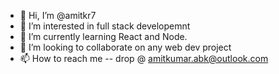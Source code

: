 - 👋 Hi, I’m @amitkr7
- 👀 I’m interested in full stack developemnt
- 🌱 I’m currently learning React and Node.
- 💞️ I’m looking to collaborate on any web dev project
- 📫 How to reach me -- drop @ amitkumar.abk@outlook.com

<!---
amitkr7/amitkr7 is a ✨ special ✨ repository because its `README.md` (this file) appears on your GitHub profile.
You can click the Preview link to take a look at your changes.
--->
